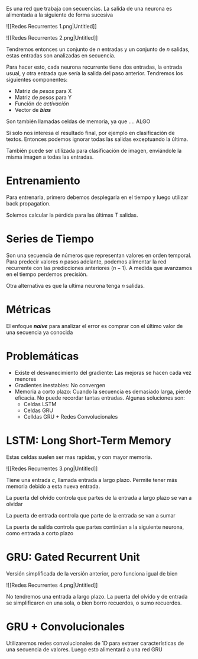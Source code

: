 Es una red que trabaja con secuencias. La salida de una neurona es alimentada a la siguiente de forma sucesiva

![[Redes Recurrentes 1.png|Untitled]]

![[Redes Recurrentes 2.png|Untitled]]

Tendremos entonces un conjunto de $n$ entradas y un conjunto de $n$ salidas, estas entradas son analizadas en secuencia. 

Para hacer esto, cada neurona recurrente tiene dos entradas, la entrada usual, y otra entrada que sería la salida del paso anterior. Tendremos los siguientes componentes:

- Matriz de *pesos* para X
- Matriz de *pesos* para Y
- Función de *activación*
- Vector de ***bias***

Son también llamadas celdas de memoria, ya que …. ALGO

Si solo nos interesa el resultado final, por ejemplo en clasificación de textos. Entonces podemos ignorar todas las salidas exceptuando la última.

También puede ser utilizada para clasificación de imagen, enviándole la misma imagen a todas las entradas.

# Entrenamiento

Para entrenarla, primero debemos desplegarla en el tiempo y luego utilizar back propagation.

Solemos calcular la pérdida para las últimas $T$ salidas.

# Series de Tiempo

Son una secuencia de números que representan valores en orden temporal. Para predecir valores $n$ pasos adelante, podemos alimentar la red recurrente con las predicciones anteriores ($n-1$). A medida que avanzamos en el tiempo perdemos precisión.

Otra alternativa es que la ultima neurona tenga $n$ salidas.

# Métricas

El enfoque ***naive*** para analizar el error es comprar con el último valor de una secuencia ya conocida

# Problemáticas

- Existe el desvanecimiento del gradiente: Las mejoras se hacen cada vez menores
- Gradientes inestables: No convergen
- Memoria a corto plazo: Cuando la secuencia es demasiado larga, pierde eficacia. No puede recordar tantas entradas. Algunas soluciones son:
    - Celdas LSTM
    - Celdas GRU
    - Celldas GRU + Redes Convolucionales

# LSTM: Long Short-Term Memory

Estas celdas suelen ser mas rapidas, y con mayor memoria.

![[Redes Recurrentes 3.png|Untitled]]

Tiene una entrada $c$, llamada entrada a largo plazo. Permite tener más memoria debido a esta nueva entrada.

La puerta del olvido controla que partes de la entrada a largo plazo se van a olvidar

La puerta de entrada controla que parte de la entrada se van a sumar

La puerta de salida controla que partes continúan a la siguiente neurona, como entrada a corto plazo

# GRU: Gated Recurrent Unit

Versión simplificada de la versión anterior, pero funciona igual de bien

![[Redes Recurrentes 4.png|Untitled]]

No tendremos una entrada a largo plazo. La puerta del olvido y de entrada se simplificaron en una sola, o bien borro recuerdos, o sumo recuerdos.

# GRU + Convolucionales

Utilizaremos redes convolucionales de 1D para extraer características de una secuencia de valores. Luego esto alimentará a una red GRU
